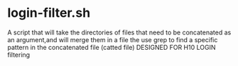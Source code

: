 # login-filter.sh

A script that will take the directories of files that need to be concatenated as an argument,and will merge them in a file the use grep to find a specific pattern in the concatenated file (catted file) DESIGNED FOR H10 LOGIN filtering
